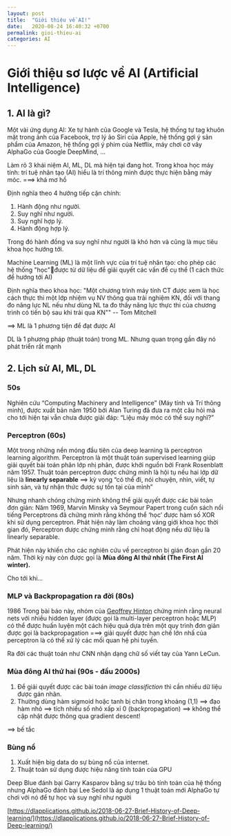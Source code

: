 ```yaml
---
layout: post
title:  "Giới thiệu về AI!"
date:   2020-08-24 16:40:32 +0700
permalink: gioi-thieu-ai
categories: AI
---
```

# Giới thiệu sơ lược về AI (Artificial Intelligence)

## 1. AI là gì?
Một vài ứng dụng AI: Xe tự hành của Google và Tesla, hệ thống tự tag khuôn mặt trong ảnh của Facebook, trợ lý ảo Siri của Apple, hệ thống gợi ý sản phẩm của Amazon, hệ thống gợi ý phim của Netflix, máy chơi cờ vây AlphaGo của Google DeepMind, …

Làm rõ 3 khái niệm AI, ML, DL mà hiện tại đang hot.
Trong khoa học máy tính: trí tuệ nhân tạo (AI) hiểu là trí thông minh được thực hiện bằng máy móc. ===> khá mơ hồ

Định nghĩa theo 4 hướng tiếp cận chính:
1. Hành động như người.
2. Suy nghĩ như người.
3. Suy nghĩ hợp lý.
4. Hành động hợp lý.

Trong đó hành đồng va suy nghĩ như người là khó hơn và cũng là mục tiêu khoa học hướng tới.

Machine Learning (ML) là một lĩnh vực của trí tuệ nhân tạo: cho phép các hệ thống "học"được từ dữ liệu để giải quyết các vấn đề cụ thể (1 cách thức để hướng tới AI)

Định nghĩa theo khoa học: "Một chương trình máy tính CT được xem là học cách thực thi một lớp nhiệm vụ NV thông qua trải nghiệm KN, đối với thang đo năng lực NL nếu như dùng NL ta đo thấy năng lực thực thi của chương trình có tiến bộ sau khi trải qua KN"" -- Tom Mitchell

==> ML là 1 phương tiện để đạt được AI

DL là 1 phương pháp (thuật toán) trong ML. Nhưng quan trọng gần đây nó phát triển rất mạnh

## 2. Lịch sử AI, ML, DL
### 50s
Nghiên cứu “Computing Machinery and Intelligence” (Máy tính và Trí thông minh), được xuất bản năm 1950 bởi Alan Turing đã đưa ra một câu hỏi mà cho tới hiện tại vẫn chưa được giải đáp: “Liệu máy móc có thể suy nghĩ?”
### Perceptron (60s)
Một trong những nền móng đầu tiên của deep learning là perceptron learning algorithm. Perceptron là một thuật toán supervised learning giúp giải quyết bài toán phân lớp nhị phân, được khởi nguồn bởi Frank Rosenblatt năm 1957. Thuật toán perceptron được chứng minh là hội tụ nếu hai lớp dữ liệu là **linearly separable** ==> kỳ vọng “có thể đi, nói chuyện, nhìn, viết, tự sinh sản, và tự nhận thức được sự tồn tại của mình”

Nhưng nhanh chóng chứng minh không thể giải quyết được các bài toàn đơn giản: Năm 1969, Marvin Minsky và Seymour Papert trong cuốn sách nổi tiếng Perceptrons đã chứng minh rằng không thể ‘học’ được hàm số XOR khi sử dụng perceptron. Phát hiện này làm choáng váng giới khoa học thời gian đó, Perceptron được chứng minh rằng chỉ hoạt động nếu dữ liệu là linearly separable.

Phát hiện này khiến cho các nghiên cứu về perceptron bị gián đoạn gần 20 năm. Thời kỳ này còn được gọi là **Mùa đông AI thứ nhất (The First AI winter).**

Cho tới khi…
### MLP và Backpropagation ra đời (80s)
1986 Trong bài báo này, nhóm của [Geoffrey Hinton](https://en.wikipedia.org/wiki/Geoffrey_Hinton) chứng minh rằng neural nets với nhiều hidden layer (được gọi là multi-layer perceptron hoặc MLP) có thể được huấn luyện một cách hiệu quả dựa trên một quy trình đơn giản được gọi là backpropagation ===> giải quyết được hạn chế lớn nhấ của perceptron là có thể xử lý các mối quan hệ phi tuyến.

Ra đời các thuật toán như CNN nhận dạng chữ số viết tay của Yann LeCun.
### Mùa đông AI thứ hai (90s - đầu 2000s)
1. Để giải quyết được các bài toán _image classifiction_ thì cần nhiều dữ liệu được gán nhãn.
2. Thường dùng hàm sigmoid hoặc tanh bị chăn trong khoảng (1,1) ==> đạo hàm nhỏ ==> tích nhiều số nhỏ xấp xỉ 0 (backpropagation) ==> không thể cập nhật được thông qua gradient descent!

==> bế tắc
### Bùng nổ
1. Xuất hiện big data do sự bùng nổ của internet.
2. Thuật toán sử dụng được hiệu năng tính toán của GPU

Deep Blue đánh bại Garry Kasparov bằng sự trâu bò tính toán của hệ thống nhưng AlphaGo đánh bại Lee Sedol là áp dụng 1 thuật toán mới AlphaGo tự chơi với nó để tự học và suy nghĩ như người

[https://dlapplications.github.io/2018-06-27-Brief-History-of-Deep-learning/](https://dlapplications.github.io/2018-06-27-Brief-History-of-Deep-learning/)